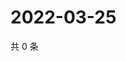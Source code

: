 # 2022-03-25

共 0 条

<!-- BEGIN WEIBO -->
<!-- 最后更新时间 Fri Mar 25 2022 15:15:14 GMT+0800 (China Standard Time) -->

<!-- END WEIBO -->
